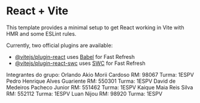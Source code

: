 # React + Vite

This template provides a minimal setup to get React working in Vite with HMR and some ESLint rules.

Currently, two official plugins are available:

- [@vitejs/plugin-react](https://github.com/vitejs/vite-plugin-react/blob/main/packages/plugin-react/README.md) uses [Babel](https://babeljs.io/) for Fast Refresh
- [@vitejs/plugin-react-swc](https://github.com/vitejs/vite-plugin-react-swc) uses [SWC](https://swc.rs/) for Fast Refresh


Integrantes do grupo:
Orlando Akio Morii Cardoso RM: 98067 Turma: 1ESPV
Pedro Henrique Alves Guariente RM: 550301 Turma: 1ESPV
David de Medeiros Pacheco Junior RM: 551462 Turma: 1ESPV 
Kaique Maia Reis Silva RM: 552112 Turma: 1ESPV
Luan Nijou RM: 98920 Turma: 1ESPV